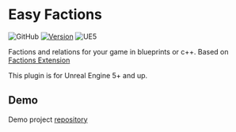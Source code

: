 # Easy Factions
![GitHub](https://img.shields.io/github/license/XpycT/EasyFactions?&style=flat-square)
[![Version](https://img.shields.io/github/v/release/XpycT/EasyFactions?style=flat-square)](https://github.com/XpycT/EasyFactions/releases)
![UE5](https://img.shields.io/badge/Unreal%20Engine-5.0%2B-gray?style=flat-square&logo=unrealengine&labelColor=202124)

Factions and relations for your game in blueprints or c++. Based on [Factions Extension](https://www.unrealengine.com/marketplace/en-US/product/factions-extension)

This plugin is for Unreal Engine 5+ and up.

## Demo

Demo project [repository](https://github.com/XpycT/EasyFaction_Demo)
